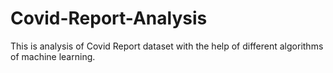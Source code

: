 # Covid-Report-Analysis
This is analysis of Covid Report dataset with the help of different algorithms of machine learning.
